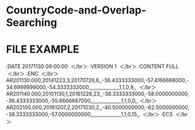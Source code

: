 # CountryCode-and-Overlap-Searching

# FILE EXAMPLE

:DATE 20171130 09:00:00  ＜/br＞
:VERSION 1  ＜/br＞
:CONTENT FULL  ＜/br＞
:ENC  ＜/br＞
AR201130.000,20141223,3,20170726,6,,-36.4333333000,-57.4166668000,-34.6999999000,-54.3333332000,,,,,,,,,,,,,,,,,,,,,1,1,0,9,,  ＜/br＞
AR201140.000,20101130,1,20161226,23,,-38.3333333000,-58.0000000000,-36.4333333000,-55.6666667000,,,,,,,,,,,,,,,,,,,,,1,1,0,0,, ＜/br＞ 
AR202100.000,20161207,2,20171030,2,,-40.5000000000,-62.5000000000,-38.3333333000,-57.0000000000,,,,,,,,,,,,,,,,,,,,,1,1,0,15,,  ＜/br＞
:ECS  ＜/br＞
